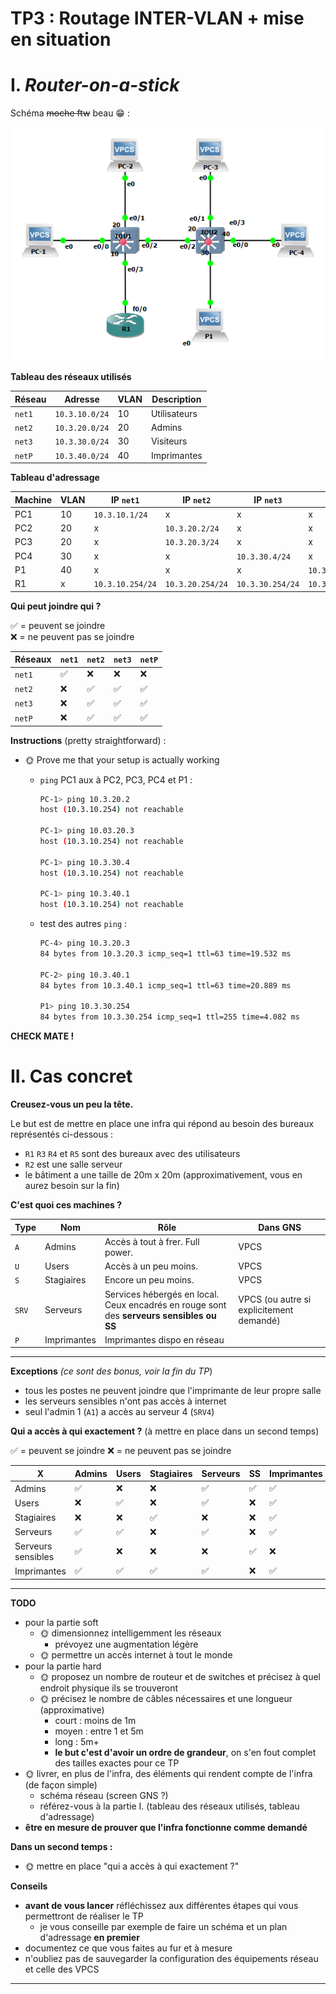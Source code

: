 # TP3 : Routage INTER-VLAN + mise en situation

# I. *Router-on-a-stick*

Schéma ~~moche ftw~~ beau :grin: :

![schéma](tp3.gns3.png)

**Tableau des réseaux utilisés**

Réseau | Adresse | VLAN | Description
--- | --- | --- | ---
`net1` | `10.3.10.0/24` | 10 | Utilisateurs
`net2` | `10.3.20.0/24` | 20 | Admins
`net3` | `10.3.30.0/24` | 30 | Visiteurs
`netP` | `10.3.40.0/24` | 40 | Imprimantes

**Tableau d'adressage**

Machine | VLAN | IP `net1` | IP `net2` | IP `net3` |  IP `netP`
--- | --- | --- | --- | --- | ---
PC1 | 10 | `10.3.10.1/24` | x | x | x
PC2 | 20 | x | `10.3.20.2/24` | x | x | x
PC3 | 20 | x | `10.3.20.3/24` | x | x | x
PC4 | 30 | x | x |  `10.3.30.4/24` | x | x
P1 | 40 | x | x | x | `10.3.40.1/24` 
R1 | x |  `10.3.10.254/24` | `10.3.20.254/24` | `10.3.30.254/24` | `10.3.40.254/24` 

**Qui peut joindre qui ?**

✅ = peuvent se joindre  
❌ = ne peuvent pas se joindre

Réseaux | `net1` |  `net2` |  `net3` |  `netP`
--- | --- | --- | --- | ---
 `net1` | ✅ | ❌ | ❌ | ❌
 `net2` | ❌ | ✅ | ✅ | ✅
 `net3` | ❌ | ✅ | ✅ | ✅
 `netP` | ❌ | ✅ | ✅ | ✅

**Instructions** (pretty straightforward) :
* 🌞 Prove me that your setup is actually working

  * `ping` PC1 aux à PC2, PC3, PC4 et P1 :
    ```bash
    PC-1> ping 10.3.20.2
    host (10.3.10.254) not reachable

    PC-1> ping 10.03.20.3
    host (10.3.10.254) not reachable

    PC-1> ping 10.3.30.4
    host (10.3.10.254) not reachable

    PC-1> ping 10.3.40.1
    host (10.3.10.254) not reachable
    ```
  * test des autres `ping` :

    ```bash
    PC-4> ping 10.3.20.3
    84 bytes from 10.3.20.3 icmp_seq=1 ttl=63 time=19.532 ms

    PC-2> ping 10.3.40.1
    84 bytes from 10.3.40.1 icmp_seq=1 ttl=63 time=20.889 ms

    P1> ping 10.3.30.254
    84 bytes from 10.3.30.254 icmp_seq=1 ttl=255 time=4.082 ms
    ```

**CHECK MATE !**

# II. Cas concret

**Creusez-vous un peu la tête.**  

Le but est de mettre en place une infra qui répond au besoin des bureaux représentés ci-dessous :

* `R1` `R3` `R4` et `R5` sont des bureaux avec des utilisateurs
* `R2` est une salle serveur 
* le bâtiment a une taille de 20m x 20m (approximativement, vous en aurez besoin sur la fin)

**C'est quoi ces machines ?**

Type | Nom | Rôle | Dans GNS 
--- | --- | --- | ---
`A` | Admins | Accès à tout à frer. Full power. | VPCS
`U` | Users | Accès à un peu moins. | VPCS
`S` | Stagiaires | Encore un peu moins. | VPCS
`SRV` | Serveurs | Services hébergés en local. Ceux encadrés en rouge sont des **serveurs sensibles ou SS** | VPCS (ou autre si explicitement demandé)
`P` | Imprimantes | Imprimantes dispo en réseau

---

**Exceptions** *(ce sont des bonus, voir la fin du TP*)
* tous les postes ne peuvent joindre que l'imprimante de leur propre salle
* les serveurs sensibles n'ont pas accès à internet
* seul l'admin 1 (`A1`) a accès au serveur 4 (`SRV4`)

**Qui a accès à qui exactement ?** (à mettre en place dans un second temps)  

✅ = peuvent se joindre
❌ = ne peuvent pas se joindre

X | Admins | Users | Stagiaires | Serveurs | SS | Imprimantes
--- | --- | --- | --- | --- | --- | --- | 
Admins | ✅ | ❌ | ❌ | ✅ | ✅ | ✅ |
Users | ❌ | ✅ | ❌ | ✅ | ❌ | ✅ |
Stagiaires | ❌ | ❌ | ✅ | ❌ | ❌ | ✅ |
Serveurs | ✅ | ✅ | ❌ | ✅ | ❌ | ✅ |
Serveurs sensibles | ✅ | ❌ | ❌ | ❌ | ✅ | ❌ |
Imprimantes | ✅ | ✅ | ✅ | ✅ | ❌ | ✅ |

---

**TODO**
* pour la partie soft
  * 🌞 dimensionnez intelligemment les réseaux
    * prévoyez une augmentation légère
  * 🌞 permettre un accès internet à tout le monde
* pour la partie hard
  * 🌞 proposez un nombre de routeur et de switches et précisez à quel endroit physique ils se trouveront
  * 🌞 précisez le nombre de câbles nécessaires et une longueur (approximative)
    * court : moins de 1m
    * moyen : entre 1 et 5m
    * long : 5m+
    * **le but c'est d'avoir un ordre de grandeur**, on s'en fout complet des tailles exactes pour ce TP
* 🌞 livrer, en plus de l'infra, des éléments qui rendent compte de l'infra (de façon simple)
  * schéma réseau (screen GNS ?)
  * référez-vous à la partie I. (tableau des réseaux utilisés, tableau d'adressage)
* **être en mesure de prouver que l'infra fonctionne comme demandé**

**Dans un second temps :**
* 🌞 mettre en place "qui a accès à qui exactement ?"

**Conseils**
* **avant de vous lancer** réfléchissez aux différentes étapes qui vous permettront de réaliser le TP
  * je vous conseille par exemple de faire un schéma et un plan d'adressage **en premier**
* documentez ce que vous faites au fur et à mesure
* n'oubliez pas de sauvegarder la configuration des équipements réseau et celle des VPCS

---